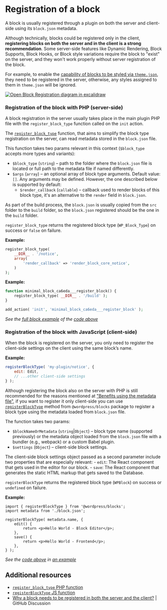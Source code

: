 # Registration of a block

A block is usually registered through a plugin on both the server and client-side using its `block.json` metadata. 

Although technically, blocks could be registered only in the client, **registering blocks on both the server and in the client is a strong recommendation**. Some server-side features like Dynamic Rendering, Block Supports, Block Hooks, or Block style variations require the block to "exist" on the server, and they won't work properly without server registration of the block.

For example, to enable the [capability of blocks to be styled via `theme.json`](https://developer.wordpress.org/themes/global-settings-and-styles/settings/blocks/), they need to be registered in the server, otherwise, any styles assigned to them in `theme.json` will be ignored. 

[![Open Block Registration diagram in excalidraw](https://developer.wordpress.org/files/2023/11/block-registration-e1700493399839.png)](https://excalidraw.com/#json=PUQu7jpvbKsUHYfpHWn7s,61QnhpZtjykp3s44lbUN_g "Open Block Registration diagram in excalidraw")

### Registration of the block with PHP (server-side)

A block registration in the server usually takes place in the main plugin PHP file with the `register_block_type` function called on the `init` action.

The [`register_block_type`](https://developer.wordpress.org/reference/functions/register_block_type/) function, that aims to simplify the block type registration on the server, can read metadata stored in the `block.json` file.

This function takes two params relevant in this context (`$block_type` accepts more types and variants):

-   `$block_type` (`string`) – path to the folder where the `block.json` file is located or full path to the metadata file if named differently.
-   `$args` (`array`) – an optional array of block type arguments. Default value: `[]`. Any arguments may be defined. However, the one described below is supported by default:
    -   `$render_callback` (`callable`) – callback used to render blocks of this block type, it's an alternative to the `render` field in `block.json`.

As part of the build process, the `block.json` is usually copied from the `src` folder to the `build` folder, so the `block.json` registered should be the one in the `build` folder.

`register_block_type` returns the registered block type (`WP_Block_Type`) on success or `false` on failure.

**Example:**
```php
register_block_type(
	__DIR__ . '/notice',
	array(
		'render_callback' => 'render_block_core_notice',
	)
);
```

**Example:**
```php
function minimal_block_ca6eda___register_block() {
	register_block_type( __DIR__ . '/build' );
}

add_action( 'init', 'minimal_block_ca6eda___register_block' );
```
_See the [full block example](https://github.com/WordPress/block-development-examples/tree/trunk/plugins/minimal-block-ca6eda) of the  [code above](https://github.com/WordPress/block-development-examples/blob/trunk/plugins/minimal-block-ca6eda/index.php)_

### Registration of the block with JavaScript (client-side)

When the block is registered on the server, you only need to register the client-side settings on the client using the same block’s name.

**Example:**

```js
registerBlockType( 'my-plugin/notice', {
	edit: Edit,
	// ...other client-side settings
} );
```

Although registering the block also on the server with PHP is still recommended for the reasons mentioned at ["Benefits using the metadata file"](https://developer.wordpress.org/block-editor/reference-guides/block-api/block-metadata/#benefits-using-the-metadata-file), if you want to register it only client-side you can use [`registerBlockType`](https://developer.wordpress.org/block-editor/reference-guides/packages/packages-blocks/#registerblocktype) method from `@wordpress/blocks` package to register a block type using the metadata loaded from `block.json` file.

The function takes two params:

-   `$blockNameOrMetadata` (`string`|`Object`) – block type name (supported previously) or the metadata object loaded from the `block.json` file with a bundler (e.g., webpack) or a custom Babel plugin.
-   `$settings` (`Object`) – client-side block settings.

The client-side block settings object passed as a second parameter include two properties that are especially relevant:
	- `edit`: The React component that gets used in the editor for our block.
	- `save`: The React component that generates the static HTML markup that gets saved to the Database. 


`registerBlockType` returns the registered block type (`WPBlock`) on success or `undefined` on failure.

**Example:**

```
import { registerBlockType } from '@wordpress/blocks';
import metadata from './block.json';

registerBlockType( metadata.name, {
	edit() {
		return <p>Hello World - Block Editor</p>;
	},
	save() {
		return <p>Hello World - Frontend</p>;
	},
} );
```
_See the [code above](https://github.com/WordPress/block-development-examples/blob/trunk/plugins/minimal-block-ca6eda/src/index.js) in [an example](https://github.com/WordPress/block-development-examples/tree/trunk/plugins/minimal-block-ca6eda)_

## Additional resources

- [`register_block_type` PHP function](https://developer.wordpress.org/reference/functions/register_block_type/)
- [`registerBlockType` JS function](https://developer.wordpress.org/block-editor/reference-guides/packages/packages-blocks/#registerblocktype)
- [Why a block needs to be registered in both the server and the client?](https://github.com/WordPress/gutenberg/discussions/55884) | GitHub Discussion